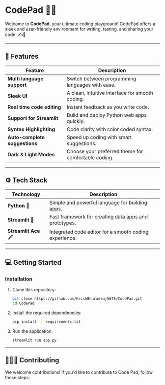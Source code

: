 # CodePad 👨‍💻

Welcome to **CodePad**, your ultimate coding playground! CodePad offers a sleek and user-friendly environment for writing, testing, and sharing your code. ✍️🚀

---

## 🚀 Features

| **Feature**                     | **Description**                                              |
| ------------------------------- | ------------------------------------------------------------ |
| **Multi language support**      | Switch between programming languages with ease.              |
| **Sleek UI**                    | A clean, intuitive interface for smooth coding.              |
| **Real time code editing**      | Instant feedback as you write code.                          |
| **Support for Streamlit**       | Build and deploy Python web apps quickly.                    |
| **Syntax Highlighting**         | Code clarity with color coded syntax.                        |
| **Auto-complete suggestions**   | Speed up coding with smart suggestions.                      |
| **Dark & Light Modes**          | Choose your preferred theme for comfortable coding.          |

---

## ⚙️ Tech Stack

| **Technology**        | **Description**                                        |
| --------------------- | ------------------------------------------------------ |
| **Python** 🐍         | Simple and powerful language for building apps.        |
| **Streamlit** 🚀      | Fast framework for creating data apps and prototypes.  |
| **Streamlit Ace** 🖋️ | Integrated code editor for a smooth coding experience. |

---

## 💻 Getting Started


### Installation

1. Clone this repository:

   ```bash
   git clone https://github.com/KrishBharadwaj5678/CodePad.git
   cd CodePad
   ```

2. Install the required dependencies:

   ```bash
   pip install -r requirements.txt
   ```

3. Run the application:

   ```bash
   streamlit run app.py
   ```

---

## 🧑‍🤝‍🧑 Contributing

We welcome contributions! If you'd like to contribute to Code Pad, follow these steps:
